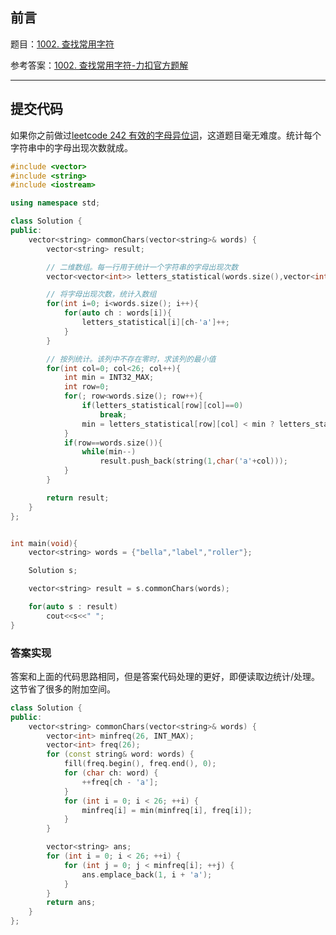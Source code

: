 ## 前言

题目：[1002. 查找常用字符](https://leetcode-cn.com/problems/find-common-characters/)

参考答案：[1002. 查找常用字符-力扣官方题解](https://leetcode-cn.com/problems/find-common-characters/solution/cha-zhao-chang-yong-zi-fu-by-leetcode-solution/)

---

## 提交代码

如果你之前做过[leetcode 242 有效的字母异位词](https://blog.csdn.net/sinat_38816924/article/details/119966493)，这道题目毫无难度。统计每个字符串中的字母出现次数就成。

```c++
#include <vector>
#include <string>
#include <iostream>

using namespace std;

class Solution {
public:
    vector<string> commonChars(vector<string>& words) {
        vector<string> result;

        // 二维数组。每一行用于统计一个字符串的字母出现次数
        vector<vector<int>> letters_statistical(words.size(),vector<int>(26,0));

        // 将字母出现次数，统计入数组
        for(int i=0; i<words.size(); i++){
            for(auto ch : words[i]){
                letters_statistical[i][ch-'a']++;
            }
        }

        // 按列统计。该列中不存在零时，求该列的最小值
        for(int col=0; col<26; col++){
            int min = INT32_MAX;
            int row=0;
            for(; row<words.size(); row++){
                if(letters_statistical[row][col]==0)
                    break;
                min = letters_statistical[row][col] < min ? letters_statistical[row][col] : min;
            }
            if(row==words.size()){
                while(min--)
                    result.push_back(string(1,char('a'+col)));
            }
        }

        return result;
    }
};


int main(void){
    vector<string> words = {"bella","label","roller"};

    Solution s;

    vector<string> result = s.commonChars(words);

    for(auto s : result)
        cout<<s<<" ";
}
```

### 答案实现

答案和上面的代码思路相同，但是答案代码处理的更好，即便读取边统计/处理。这节省了很多的附加空间。

```c++
class Solution {
public:
    vector<string> commonChars(vector<string>& words) {
        vector<int> minfreq(26, INT_MAX);
        vector<int> freq(26);
        for (const string& word: words) {
            fill(freq.begin(), freq.end(), 0);
            for (char ch: word) {
                ++freq[ch - 'a'];
            }
            for (int i = 0; i < 26; ++i) {
                minfreq[i] = min(minfreq[i], freq[i]);
            }
        }

        vector<string> ans;
        for (int i = 0; i < 26; ++i) {
            for (int j = 0; j < minfreq[i]; ++j) {
                ans.emplace_back(1, i + 'a');
            }
        }
        return ans;
    }
};
```